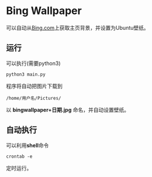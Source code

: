 # Bing Wallpaper

可以自动从[Bing.com](http://bing.com/)上获取主页背景，并设置为Ubuntu壁纸。

## 运行

可以执行(需要python3)

```
python3 main.py
```

程序将自动把图片下载到

```
/home/用户名/Pictures/
```
以 **bingwallpaper+日期.jpg** 命名，并自动设置壁纸。

## 自动执行
可以利用**shell**命令

```
crontab -e
```
定时运行。
